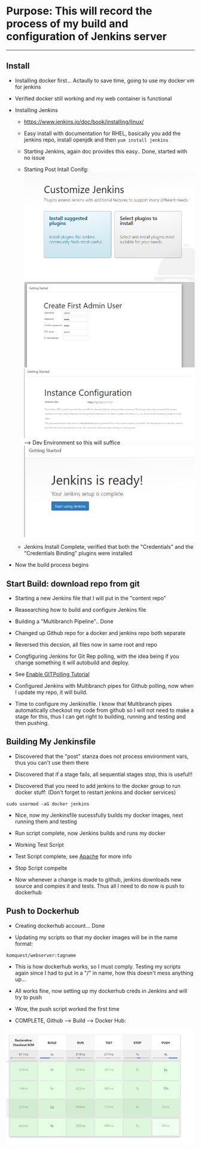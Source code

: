 # Purpose: This will record the process of my build and configuration of Jenkins server

---


## Install

- Installing docker first... Actaully to save time, going to use my docker vm for jenkins

- Verified docker still working and my web container is functional

- Installing Jenkins
  - https://www.jenkins.io/doc/book/installing/linux/
  - Easy install with documentation for RHEL, basically you add the jenkins repo, install openjdk and then `yum install jenkins`
  - Starting Jenkins, again doc provides this easy.. Done, started with no issue
  - Starting Post Intall Conifg:
  ![](Pics/20220410122205.png)  
  ![](Pics/20220410122704.png)  
  ![](Pics/20220410122803.png)  
  --> Dev Environment so this will suffice
  ![](Pics/20220410122853.png)  

  - Jenkins Install Complete, verified that both the "Credentials" and the "Credentials Binding" plugins were installed

- Now the build process begins

## Start Build: download repo from git

- Starting a new Jenkins file that I will put in the "content repo"

- Reasearching how to build and configure Jenkins file
- Building a "Multibranch Pipeline".. Done

- Changed up Github repo for a docker and jenkins repo both separate

- Reversed this decsion, all files now in same root and repo

- Congfiguring Jenkins for Git Rep polling, with the idea being if you change something it will autobuild and deploy.

- See [Enable GITPolling Tutorial](/Jenkins.md#tutorials)

- Configured Jenkins with Multibranch pipes for Github polling, now when I update my repo, it will build.

- Time to configure my Jenkinsfile. I know that Multibranch pipes automatically checkout my code from github so I will not need to make a stage for this, thus I can get right to building, running and testing and then pushing.

## Building My Jenkinsfile

- Discovered that the "post" stanza does not process environment vars, thus you can't use them there

- Discovered that if a stage fails, all sequential stages stop, this is useful!!

- Discovered that you need to add jenkins to the docker group to run docker stuff: (Don't forget to restart jenkins and docker services)

```
sudo usermod -aG docker jenkins
```

- Nice, now my Jenkinsfile sucessfully builds my docker images, next running them and testing

- Run script complete, now Jenkins builds and runs my docker

- Working Test Script

- Test Script complete, see [Apache](./Apache.md#tutorials) for more info

- Stop Script compelte

- Now whenever a change is made to github, jenkins downloads new source and compies it and tests. Thus all I need to do now is push to dockerhub

## Push to Dockerhub

- Creating dockerhub account... Done

- Updating my scripts so that my docker images will be in the name format:

```
komquest/webserver:tagname
```
- This is how dockerhub works, so I must comply. Testing my scripts again since I had to put in a "/" in name, how this doesn't mess anything up...

- All works fine, now setting up my dockerhub creds in Jenkins and will try to push

- Wow, the push script worked the first time

- COMPLETE, Github --> Build --> Docker Hub:

![](Pics/20220411010755.png)  